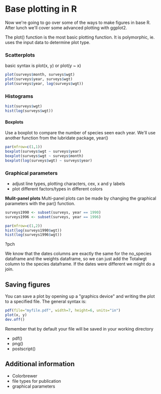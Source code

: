 Base plotting in R
======================================

Now we're going to go over some of the ways to make figures in base R. After lunch we'll cover some advanced plotting with ggplot2.

The plot() function is the most basic plotting function. It is polymorphic, ie. uses the input data to determine plot type. 

### Scatterplots

basic syntax is plot(x, y) or plot(y ~ x)

``` r
plot(surveys$month, surveys$wgt)
plot(surveys$year, surveys$wgt)
plot(surveys$year, log(surveys$wgt))

``` 

### Histograms

``` r
hist(surveys$wgt)
hist(log(surveys$wgt))
``` 

#### Boxplots

Use a boxplot to compare the number of species seen each year. We'll use another function from the lubridate package, year()

``` r
par(mfrow=c(1,1))
boxplot(surveys$wgt ~ surveys$year)
boxplot(surveys$wgt ~ surveys$month)
boxplot(log(surveys$wgt) ~ surveys$year)
``` 

### Graphical parameters

* adjust line types, plotting characters, cex, x and y labels
* plot different factors/types in different colors

__Mulit-panel plots__
Multi-panel plots can be made by changing the graphical parameters with the par() function. 

``` r
surveys1990 <- subset(surveys, year == 1990)
surveys1996 <- subset(surveys, year == 1996)

par(mfrow=c(1,2))
hist(log(surveys1990$wgt))
hist(log(surveys1996$wgt))

``` 

?pch

We know that the dates columns are exactly the same for the no_species dataframe and the weights dataframe, so we can just add the Totalwgt column to the species dataframe. If the dates were different we might do a join.


## Saving figures

You can save a plot by opening up a "graphics device" and writing the plot to a specified file. The general syntax is:

```r
pdf(file="myfile.pdf", width=7, height=6, units="in")
plot(x, y)
dev.off()
```

Remember that by default your file will be saved in your working directory

* pdf()
* png()
* postscript()

Additional information
----------------------

* Colorbrewer
* file types for publication
* graphical parameters